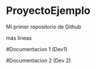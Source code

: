 # ProyectoEjemplo
Mi primer repositorio de Github

más líneas

#Documentacion 1 (Dev1)

#Documentacion 2 (Dev 2)